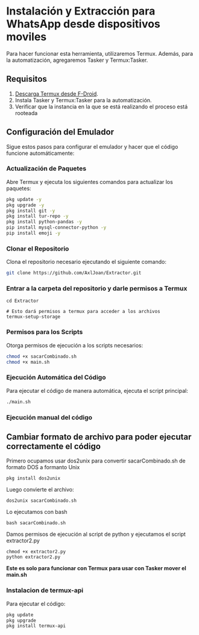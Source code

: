 # Instalación y Extracción para WhatsApp desde dispositivos moviles

Para hacer funcionar esta herramienta, utilizaremos Termux. Además, para la automatización, agregaremos Tasker y Termux:Tasker.

## Requisitos

1. [Descarga Termux desde F-Droid](https://f-droid.org/es/packages/com.termux/).
2. Instala Tasker y Termux:Tasker para la automatización.
3. Verificar que la instancia en la que se está realizando el proceso está rooteada

## Configuración del Emulador

Sigue estos pasos para configurar el emulador y hacer que el código funcione automáticamente:

### Actualización de Paquetes

Abre Termux y ejecuta los siguientes comandos para actualizar los paquetes:

```sh
pkg update -y
pkg upgrade -y
pkg install git -y
pkg install tur-repo -y
pkg install python-pandas -y
pip install mysql-connector-python -y
pip install emoji -y
```
### Clonar el Repositorio
Clona el repositorio necesario ejecutando el siguiente comando:

```sh
git clone https://github.com/AxlJoan/Extractor.git
```
### Entrar a la carpeta del repositorio y darle permisos a Termux
```
cd Extractor

# Esto dará permisos a termux para acceder a los archivos
termux-setup-storage
```

### Permisos para los Scripts
Otorga permisos de ejecución a los scripts necesarios:

```sh
chmod +x sacarCombinado.sh
chmod +x main.sh
```
### Ejecución Automática del Código
Para ejecutar el código de manera automática, ejecuta el script principal:
```sh
./main.sh
```
### Ejecución manual del código
## Cambiar formato de archivo para poder ejecutar correctamente el código
Primero ocupamos usar dos2unix para convertir sacarCombinado.sh de formato DOS a formanto Unix
```
pkg install dos2unix
```
Luego convierte el archivo:
```
dos2unix sacarCombinado.sh
```
Lo ejecutamos con bash
```
bash sacarCombinado.sh
```
Damos permisos de ejecución al script de python y ejecutamos el script extractor2.py
```
chmod +x extractor2.py
python extractor2.py
```

**Este es solo para funcionar con Termux para usar con Tasker mover el main.sh**

### Instalacion de termux-api
Para ejecutar el código:
```sh
pkg update
pkg upgrade
pkg install termux-api
```


